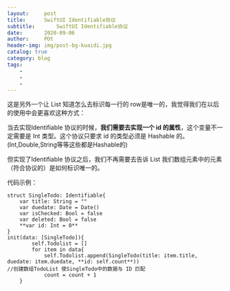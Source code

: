 ```yaml
---  
layout:     post
title:      SwiftUI Identifiable协议
subtitle:       SwiftUI Identifiable协议
date:       2020-09-06
author:     POt
header-img: img/post-bg-kuaidi.jpg
catalog: true
category: blog
tags:       
    -   
    -   
    -   
---
```


这是另外一个让 List 知道怎么去标识每一行的 row是唯一的，我觉得我们在以后的使用中会更喜欢这种方式：

当去实现Identifiable 协议的时候，**我们需要去实现一个 id 的属性**，这个变量不一定需要是 Int 类型。这个协议只要求 id 的类型必须是 Hashable 的。(Int,Double,String等等这些都是Hashable的)

但实现了Identifiable 协议之后，我们不再需要去告诉 List 我们数组元素中的元素（符合协议的）是如何标识唯一的。

代码示例：

```
struct SingleTodo: Identifiable{
    var title: String = ""
    var duedate: Date = Date()
    var isChecked: Bool = false
    var deleted: Bool = false
    **var id: Int = 0**
}
init(data: [SingleTodo]){
        self.Todolist = []
        for item in data{
            self.Todolist.append(SingleTodo(title: item.title, duedate: item.duedate, **id: self.count**)) 
//创建数组TodoList 使SingleTodo中的数据与 ID 匹配
            count = count + 1
    }
```
